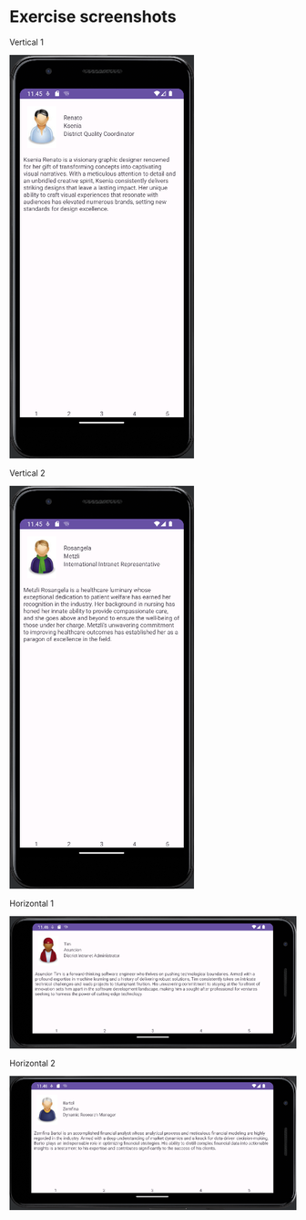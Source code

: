# Exercise screenshots

Vertical 1  

![vertical1](Exercise-images/vertical1.png)  

Vertical 2  

![vertical2](Exercise-images/vertical2.png)  

Horizontal 1  

![horizontal1](Exercise-images/horizontal1.png)

Horizontal 2  

![horizontal2](Exercise-images/horizontal2.png)
